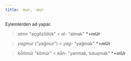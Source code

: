 ```yaml
---
title: -mur, -mür
---
```

Eylemlerden ad yapar.

> _almır_ "açgözlülük" < _al-_ "almak" **\*+mUr**

> _yagmur_ ("yağmur") < _yag-_ "yağmak" **\*+mUr**

> _kȫńmür_ "kömür" < _kȫń-_ "yanmak, tutuşmak" **\*+mUr**
